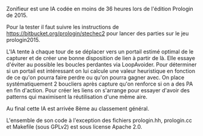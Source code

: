 Zonifieur est une IA codée en moins de 36 heures lors de l'édition Prologin de 2015.

Pour la tester il faut suivre les instructions de https://bitbucket.org/prologin/stechec2 pour lancer des parties sur le jeu prologin2015.

L'IA tente à chaque tour de se déplacer vers un portail estimé optimal de le capturer et de créer une bonne disposition de lien à partir de là.
Elle essaye d'éviter au possible les boucles perdantes via LoopAvoider.
Pour déterminer si un portail est intéressant on lui calcule une valeur heuristique en fonction de ce qu'on pourra faire perdre ou qu'on pourra gagner avec.
On place systématiquement 2 boucliers après capture qu'on renforce si on a des PA en fin d'action.
Pour créer les liens on s'arrange pour essayer d'avoir des patterns qui maximisent la réutilisation d'une même aire.

Au final cette IA est arrivée 8ème au classement général.

L'ensemble de son code à l'exception des fichiers prologin.hh, prologin.cc et Makefile (sous GPLv2) est sous license Apache 2.0.
